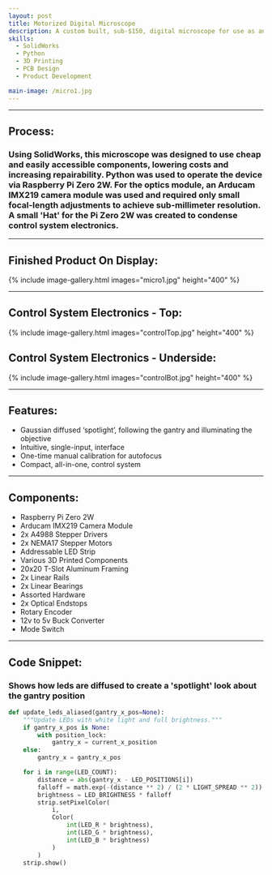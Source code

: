 ```yaml
---
layout: post
title: Motorized Digital Microscope
description: A custom built, sub-$150, digital microscope for use as an interactive display or in general microscopy. I was motivated to create this device as part of my continued and longstanding volunteer work for the museum of archeology, paleontology, and science (MAPS) in New Port Richey. In addition to being a museum display, this microscope serves as a prototyping and development platform for future work planned in microscopy. 
skills: 
  - SolidWorks
  - Python
  - 3D Printing
  - PCB Design
  - Product Development

main-image: /micro1.jpg
---
```


---
## Process:
### Using SolidWorks, this microscope was designed to use cheap and easily accessible components, lowering costs and increasing repairability. Python was used to operate the device via Raspberry Pi Zero 2W. For the optics module, an Arducam IMX219 camera module was used and required only small focal-length adjustments to achieve sub-millimeter resolution. A small 'Hat' for the Pi Zero 2W was created to condense control system electronics.

---

## Finished Product On Display:
{% include image-gallery.html images="micro1.jpg" height="400" %} 

---

## Control System Electronics - Top:
{% include image-gallery.html images="controlTop.jpg" height="400" %}

## Control System Electronics - Underside:
{% include image-gallery.html images="controlBot.jpg" height="400" %} 

---

## Features:
- Gaussian diffused ‘spotlight’, following the gantry and illuminating the objective 
- Intuitive, single-input, interface 
- One-time manual calibration for autofocus 
- Compact, all-in-one, control system

---

## Components:
- Raspberry Pi Zero 2W 
- Arducam IMX219 Camera Module 
- 2x A4988 Stepper Drivers 
- 2x NEMA17 Stepper Motors 
- Addressable LED Strip 
- Various 3D Printed Components 
- 20x20 T-Slot Aluminum Framing 
- 2x Linear Rails 
- 2x Linear Bearings 
- Assorted Hardware
- 2x Optical Endstops
- Rotary Encoder
- 12v to 5v Buck Converter
- Mode Switch

---

## Code Snippet:
### Shows how leds are diffused to create a 'spotlight' look about the gantry position
```python
def update_leds_aliased(gantry_x_pos=None):
    """Update LEDs with white light and full brightness."""
    if gantry_x_pos is None:
        with position_lock:
            gantry_x = current_x_position
    else:
        gantry_x = gantry_x_pos

    for i in range(LED_COUNT):
        distance = abs(gantry_x - LED_POSITIONS[i])
        falloff = math.exp(-(distance ** 2) / (2 * LIGHT_SPREAD ** 2))
        brightness = LED_BRIGHTNESS * falloff
        strip.setPixelColor(
            i,
            Color(
                int(LED_R * brightness),
                int(LED_G * brightness),
                int(LED_B * brightness)
            )
        )
    strip.show()
```